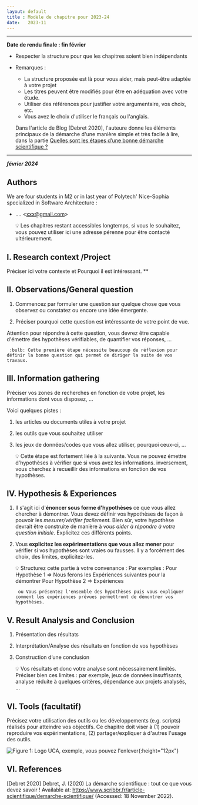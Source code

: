 ```yaml
---
layout: default
title : Modèle de chapitre pour 2023-24
date:   2023-11
---
```


---

**Date de rendu finale : fin février**
- Respecter la structure pour que les chapitres soient bien indépendants
- Remarques :
    - La structure proposée est là pour vous aider, mais peut-être adaptée à votre projet
    - Les titres peuvent être modifiés pour être en adéquation avec votre étude.
    - Utiliser des références pour justifier votre argumentaire, vos choix, etc.
    - Vous avez le choix d'utiliser le français ou l'anglais.

    Dans l'article de Blog [Debret 2020], l'auteure donne les éléments principaux de la démarche d'une manière simple et très facile à lire, dans la partie [Quelles sont les étapes d’une bonne démarche scientifique ?](https://www.scribbr.fr/article-scientifique/demarche-scientifique/#:~:text=La%20d%C3%A9marche%20scientifique%20permet%20d,de%20nouvelles%20hypoth%C3%A8ses%20%C3%A0%20tester.)

---

**_février 2024_**

## Authors

We are four students in M2 or in last year of Polytech' Nice-Sophia specialized in Software Architecture :

* .... &lt;xxx@gmail.com&gt;

  :bulb: Les chapitres restant accessibles longtemps, si vous le souhaitez, vous pouvez utiliser ici une adresse pérenne pour être contacté ultérieurement.

## I. Research context /Project

Préciser ici votre contexte et Pourquoi il est intéressant. **


## II. Observations/General question

1. Commencez par formuler une question sur quelque chose que vous observez ou constatez ou encore une idée émergente.

2. Préciser pourquoi cette question est intéressante de votre point de vue.

Attention pour répondre à cette question, vous devrez être capable d'émettre des hypothèses vérifiables, de quantifier vos réponses, ...

     :bulb: Cette première étape nécessite beaucoup de réflexion pour définir la bonne question qui permet de diriger la suite de vos travaux.

## III. Information gathering

Préciser vos zones de recherches en fonction de votre projet, les informations dont vous disposez, ...

Voici quelques pistes :

1. les articles ou documents utiles à votre projet
2. les outils que vous souhaitez utiliser
3. les jeux de données/codes que vous allez utiliser, pourquoi ceux-ci, ...

   :bulb: Cette étape est fortement liée à la suivante. Vous ne pouvez émettre d'hypothèses à vérifier que si vous avez les informations. inversement, vous cherchez à recueillir des informations en fonction de vos hypothèses.

## IV. Hypothesis & Experiences

1. Il s'agit ici d'**énoncer sous forme d'hypothèses** ce que vous allez chercher à démontrer. Vous devez définir vos hypothèses de façon à pouvoir les _mesurer/vérifier facilement._ Bien sûr, votre hypothèse devrait être construite de manière à _vous aider à répondre à votre question initiale_. Explicitez ces différents points.
2. Vous **explicitez les expérimentations que vous allez mener** pour vérifier si vos hypothèses sont vraies ou fausses. Il y a forcément des choix, des limites, explicitez-les.

   :bulb: Structurez cette partie à votre convenance :
   Par exemples :
   Pour Hypothèse 1 =>
   Nous ferons les Expériences suivantes pour la démontrer
   Pour Hypothèse 2 => Expériences

        ou Vous présentez l'ensemble des hypothèses puis vous expliquer comment les expériences prévues permettront de démontrer vos hypothèses.


## V. Result Analysis and Conclusion

1. Présentation des résultats
2. Interprétation/Analyse des résultats en fonction de vos hypothèses
3. Construction d’une conclusion

   :bulb:  Vos résultats et donc votre analyse sont nécessairement limités. Préciser bien ces limites : par exemple, jeux de données insuffisants, analyse réduite à quelques critères, dépendance aux projets analysés, ...

## VI. Tools \(facultatif\)

Précisez votre utilisation des outils ou les développements \(e.g. scripts\) réalisés pour atteindre vos objectifs. Ce chapitre doit viser à \(1\) pouvoir reproduire vos expérimentations, \(2\) partager/expliquer à d'autres l'usage des outils.

![Figure 1: Logo UCA, exemple, vous pouvez l'enlever](assets/images/logo_uca.png){:height="12px"}


## VI. References

[Debret 2020] Debret, J. (2020) La démarche scientifique : tout ce que vous devez savoir ! Available at: https://www.scribbr.fr/article-scientifique/demarche-scientifique/ (Accessed: 18 November 2022).

